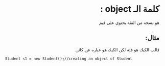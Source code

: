 <div dir=rtl>

# كلمة الـ object :

هو نسخه من الفئة يحتوي على قيم 


 ## مثال: 
 قالب الكيك هو فئة لكن الكيك هو عباره عن كائن 
<div dir=ltr>

```
Student s1 = new Student();//creating an object of Student  

```
</div>

</div>
